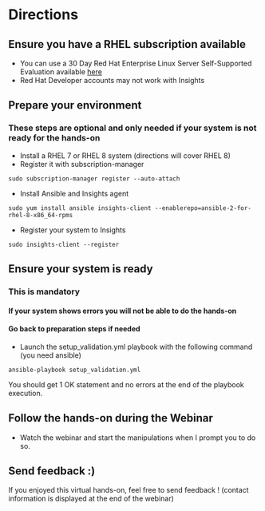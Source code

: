 # Directions

## Ensure you have a RHEL subscription available
- You can use a 30 Day Red Hat Enterprise Linux Server Self-Supported Evaluation available [here](https://www.redhat.com/en/technologies/linux-platforms/enterprise-linux/try-it)
- Red Hat Developer accounts may not work with Insights

## Prepare your environment
### These steps are optional and only needed if your system is not ready for the hands-on

- Install a RHEL 7 or RHEL 8 system (directions will cover RHEL 8)
- Register it with subscription-manager
```
sudo subscription-manager register --auto-attach
```
- Install Ansible and Insights agent
```
sudo yum install ansible insights-client --enablerepo=ansible-2-for-rhel-8-x86_64-rpms
```
- Register your system to Insights
```
sudo insights-client --register
```


## Ensure your system is ready
### This is mandatory
#### If your system shows errors you will not be able to do the hands-on
#### Go back to preparation steps if needed

- Launch the setup_validation.yml playbook with the following command (you need ansible)
```
ansible-playbook setup_validation.yml
```
You should get 1 OK statement and no errors at the end of the playbook execution.


## Follow the hands-on during the Webinar

- Watch the webinar and start the manipulations when I prompt you to do so.


## Send feedback :)

If you enjoyed this virtual hands-on, feel free to send feedback !
(contact information is displayed at the end of the webinar)
